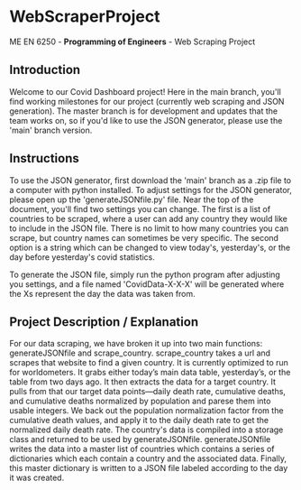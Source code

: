 # WebScraperProject
ME EN 6250 - **Programming of Engineers** - Web Scraping Project

## Introduction
Welcome to our Covid Dashboard project! Here in the main branch, you'll find working milestones for our project (currently web scraping and JSON generation). The master branch is for development and updates that the team works on, so if you'd like to use the JSON generator, please use the 'main' branch version.

## Instructions
To use the JSON generator, first download the 'main' branch as a .zip file to a computer with python installed. To adjust settings for the JSON generator, please open up the 'generateJSONfile.py' file. Near the top of the document, you'll find two settings you can change. The first is a list of countries to be scraped, where a user can add any country they would like to include in the JSON file. There is no limit to how many countries you can scrape, but country names can sometimes be very specific. The second option is a string which can be changed to view today's, yesterday's, or the day before yesterday's covid statistics.

To generate the JSON file, simply run the python program after adjusting you settings, and a file named 'CovidData-X-X-X' will be generated where the Xs represent the day the data was taken from.

## Project Description / Explanation
For our data scraping, we have broken it up into two main functions: generateJSONfile and scrape_country. scrape_country takes a url and scrapes that website to find a given country. It is currently optimized to run for worldometers. It grabs either today’s main data table, yesterday’s, or the table from two days ago. It then extracts the data for a target country. It pulls from that our target data points—daily death rate, cumulative deaths, and cumulative deaths normalized by population and parese them into usable integers. We back out the population normalization factor from the cumulative death values, and apply it to the daily death rate to get the normalized daily death rate. The country's data is compiled into a storage class and returned to be used by generateJSONfile. generateJSONfile writes the data into a master list of countries which contains a series of dictionaries which each contain a country and the associated data. Finally, this master dictionary is written to a JSON file labeled according to the day it was created.
